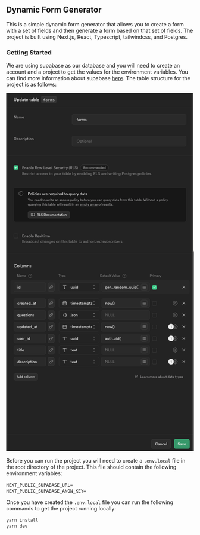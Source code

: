 ## Dynamic Form Generator

This is a simple dynamic form generator that allows you to create a form with a set of fields and then generate a form based on that set of fields.  The project is built using Next.js, React, Typescript, tailwindcss, and Postgres.

### Getting Started
We are using supabase as our database and you will need to create an account and a project to get the values for the environment variables.  You can find more information about supabase [here](https://supabase.io/).
The table structure for the project is as follows:

![alt text](./documentation/assets//table-estructure.png "Table Structure")

Before you can run the project you will need to create a `.env.local` file in the root directory of the project.  This file should contain the following environment variables:
```
NEXT_PUBLIC_SUPABASE_URL=
NEXT_PUBLIC_SUPABASE_ANON_KEY=
```

Once you have created the `.env.local` file you can run the following commands to get the project running locally:
```
yarn install
yarn dev
```